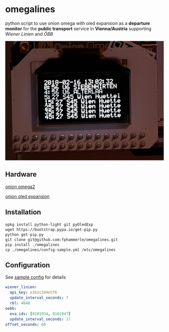 # omegalines

python script to use onion omega with oled expansion as
a **departure monitor** for the **public transport** service in **Vienna/Austria**
supporting *Wiener Linien* and *ÖBB*

![oled display](pictures/20180216T130230.jpg)

## Hardware

[onion omega2](https://onion.io/omega2/)

[onion oled expansion](https://onion.io/store/oled-expansion/)

## Installation

```{s}
opkg install python-light git pyOledExp
wget https://bootstrap.pypa.io/get-pip.py
python get-pip.py
git clone git@github.com:fphammerle/omegalines.git
pip install ./omegalines
cp ./omegalines/config-sample.yml /etc/omegalines
```

## Configuration

See [sample config](config-sample.yml) for details

```yaml
wiener_linien:
  api_key: a1b2c3d4e5f6
  update_interval_seconds: 7
  rbl: 4648
oebb:
  eva_ids: [8101934, 8101947]
  update_interval_seconds: 17
offset_seconds: 60
```
